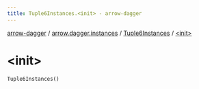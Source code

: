 ```yaml
---
title: Tuple6Instances.<init> - arrow-dagger
---
```


[arrow-dagger](../../index.html) / [arrow.dagger.instances](../index.html) / [Tuple6Instances](index.html) / [&lt;init&gt;](./-init-.html)

# &lt;init&gt;

`Tuple6Instances()`